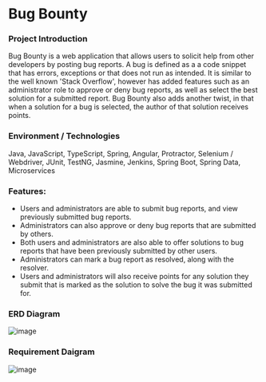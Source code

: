 # Bug Bounty
### Project Introduction
Bug Bounty is a web application that allows users to solicit help from other developers by posting bug reports. A bug is defined as a a code snippet that has errors, exceptions or that does not run as intended. It is similar to the well known 'Stack Overflow', however has added features such as an administrator role to approve or deny bug reports, as well as select the best solution for a submitted report. Bug Bounty also adds another twist, in that when a solution for a bug is selected, the author of that solution receives points.

### Environment / Technologies
Java, JavaScript, TypeScript, Spring, Angular, Protractor, Selenium / Webdriver, JUnit, TestNG, Jasmine, Jenkins, Spring Boot, Spring Data, Microservices

### Features:
* Users and administrators are able to submit bug reports, and view previously submitted bug reports.
* Administrators can also approve or deny bug reports that are submitted by others.
* Both users and administrators are also able to offer solutions to bug reports that have been previously submitted by other users.
* Administrators can mark a bug report as resolved, along with the resolver.
* Users and administrators will also receive points for any solution they submit that is marked as the solution to solve the bug it was submitted for.

### ERD Diagram

![image](https://user-images.githubusercontent.com/50306571/119531535-042da400-bd52-11eb-9843-e9e952b4db0c.png)


### Requirement Daigram
![image](https://user-images.githubusercontent.com/50306571/119524939-14db1b80-bd4c-11eb-81c4-021ea2623002.png)
